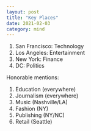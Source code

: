 ```yaml
---
layout: post
title: "Key Places"
date: 2021-02-03
category: mind
---
```


1. San Francisco: Technology
1. Los Angeles: Entertainment
1. New York: Finance
1. DC: Politics

Honorable mentions:
1. Education (everywhere)
1. Journalism (everywhere)
1. Music (Nashville/LA)
1. Fashion (NY)
1. Publishing (NY/NC)
1. Retail (Seattle)
